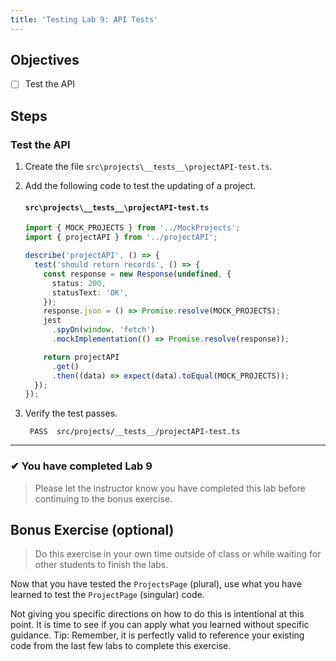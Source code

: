 ```yaml
---
title: 'Testing Lab 9: API Tests'
---
```


## Objectives

- [ ] Test the API

## Steps

### Test the API

1. Create the file `src\projects\__tests__\projectAPI-test.ts`.
1. Add the following code to test the updating of a project.

   #### `src\projects\__tests__\projectAPI-test.ts`

   ```ts
   import { MOCK_PROJECTS } from '../MockProjects';
   import { projectAPI } from '../projectAPI';

   describe('projectAPI', () => {
     test('should return records', () => {
       const response = new Response(undefined, {
         status: 200,
         statusText: 'OK',
       });
       response.json = () => Promise.resolve(MOCK_PROJECTS);
       jest
         .spyOn(window, 'fetch')
         .mockImplementation(() => Promise.resolve(response));

       return projectAPI
         .get()
         .then((data) => expect(data).toEqual(MOCK_PROJECTS));
     });
   });
   ```

1. Verify the test passes.

   ```shell
    PASS  src/projects/__tests__/projectAPI-test.ts
   ```

---

### &#10004; You have completed Lab 9

> Please let the instructor know you have completed this lab before continuing to the bonus exercise.

## Bonus Exercise (optional)

> Do this exercise in your own time outside of class or while waiting for other students to finish the labs.

Now that you have tested the `ProjectsPage` (plural), use what you have learned to test the `ProjectPage` (singular) code.

Not giving you specific directions on how to do this is intentional at this point. It is time to see if you can apply what you learned without specific guidance. Tip: Remember, it is perfectly valid to reference your existing code from the last few labs to complete this exercise.